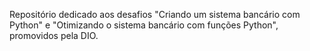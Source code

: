 Repositório dedicado aos desafios "Criando um sistema bancário com Python" e "Otimizando o sistema bancário com funções Python", promovidos pela DIO.